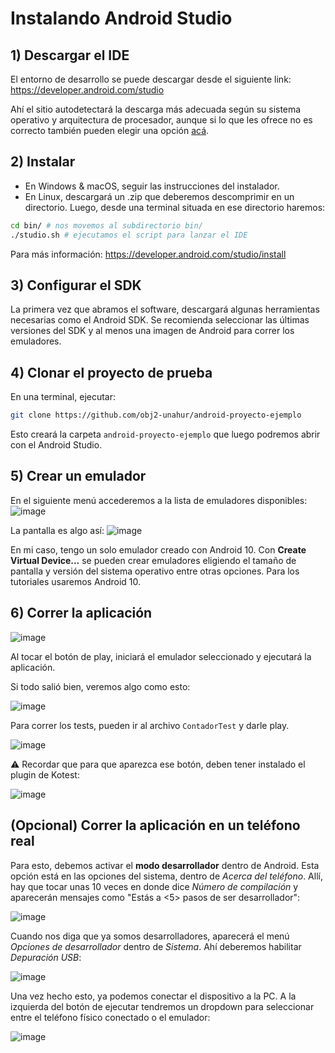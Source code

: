# Instalando Android Studio

## 1) Descargar el IDE

El entorno de desarrollo se puede descargar desde el siguiente link:
https://developer.android.com/studio

Ahí el sitio autodetectará la descarga más adecuada según su sistema operativo y arquitectura de procesador, aunque si lo que les ofrece no es correcto también pueden elegir una opción [acá](https://developer.android.com/studio#downloads).

## 2) Instalar

- En Windows & macOS, seguir las instrucciones del instalador.
- En Linux, descargará un .zip que deberemos descomprimir en un directorio. Luego, desde una terminal situada en ese directorio haremos:
```bash
cd bin/ # nos movemos al subdirectorio bin/
./studio.sh # ejecutamos el script para lanzar el IDE
```

Para más información: https://developer.android.com/studio/install

## 3) Configurar el SDK

La primera vez que abramos el software, descargará algunas herramientas necesarias como el Android SDK. Se recomienda seleccionar las últimas versiones del SDK y al menos una imagen de Android para correr los emuladores.

## 4) Clonar el proyecto de prueba

En una terminal, ejecutar:

```bash
git clone https://github.com/obj2-unahur/android-proyecto-ejemplo
```

Esto creará la carpeta `android-proyecto-ejemplo` que luego podremos abrir con el Android Studio.

## 5) Crear un emulador

En el siguiente menú accederemos a la lista de emuladores disponibles:
![image](https://user-images.githubusercontent.com/1631752/110283953-bc537800-7fbf-11eb-840e-2c8b746b79cc.png)

La pantalla es algo así:
![image](https://user-images.githubusercontent.com/1631752/110283992-d5f4bf80-7fbf-11eb-8ba1-a5295087ebf6.png)

En mi caso, tengo un solo emulador creado con Android 10. Con **Create Virtual Device...** se pueden crear emuladores eligiendo el tamaño de pantalla y versión del sistema operativo entre otras opciones. Para los tutoriales usaremos Android 10.

## 6) Correr la aplicación

![image](https://user-images.githubusercontent.com/1631752/110284261-4a2f6300-7fc0-11eb-8a72-4f7e2867acb2.png)

Al tocar el botón de play, iniciará el emulador seleccionado y ejecutará la aplicación.

Si todo salió bien, veremos algo como esto:

![image](https://user-images.githubusercontent.com/1631752/110284319-63d0aa80-7fc0-11eb-8c6f-17291184b49d.png)

Para correr los tests, pueden ir al archivo `ContadorTest` y darle play.

![image](https://user-images.githubusercontent.com/1631752/110284438-967aa300-7fc0-11eb-8b35-07e4d0433e24.png)

:warning: Recordar que para que aparezca ese botón, deben tener instalado el plugin de Kotest:

![image](https://user-images.githubusercontent.com/1631752/110284531-b6aa6200-7fc0-11eb-9dec-b6a86acab903.png)

## (Opcional) Correr la aplicación en un teléfono real

Para esto, debemos activar el **modo desarrollador** dentro de Android. Esta opción está en las opciones del sistema, dentro de _Acerca del teléfono_. Allí, hay que tocar unas 10 veces en donde dice _Número de compilación_ y aparecerán mensajes como "Estás a <5> pasos de ser desarrollador":

![image](https://user-images.githubusercontent.com/1631752/110411001-8a4a2080-8068-11eb-8b39-b6fadf976eb4.png)

Cuando nos diga que ya somos desarrolladores, aparecerá el menú _Opciones de desarrollador_ dentro de _Sistema_. Ahí deberemos habilitar _Depuración USB_:

![image](https://user-images.githubusercontent.com/1631752/110411585-9682ad80-8069-11eb-929e-aadc4f7dfce0.png)

Una vez hecho esto, ya podemos conectar el dispositivo a la PC. A la izquierda del botón de ejecutar tendremos un dropdown para seleccionar entre el teléfono físico conectado o el emulador:

![image](https://user-images.githubusercontent.com/1631752/110411771-dfd2fd00-8069-11eb-9657-eaf329c9f4e3.png)
